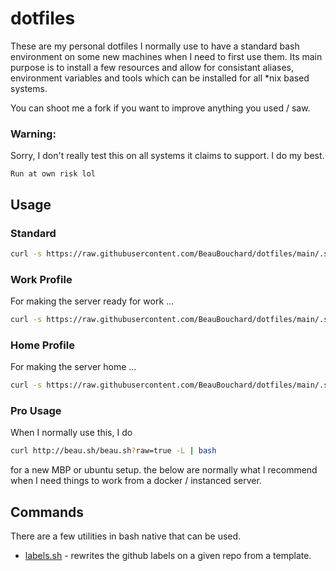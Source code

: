 # dotfiles

These are my personal dotfiles I normally use to have a standard bash environment on some new machines when I need to first use them. Its main purpose is to install a few resources and allow for consistant aliases, environment variables and tools which can be installed for all *nix based systems. 

You can shoot me a fork if you want to improve anything you used / saw. 

### Warning: 

Sorry, I don't really test this on all systems it claims to support. I do my best. 

    Run at own risk lol 



## Usage 

### Standard

```sh
curl -s https://raw.githubusercontent.com/BeauBouchard/dotfiles/main/.shell/setup/install/bash.sh | bash
```


### Work Profile

For making the server ready for work ...

```sh
curl -s https://raw.githubusercontent.com/BeauBouchard/dotfiles/main/.shell/setup/install/bash_work.sh | bash
```


### Home Profile

For making the server home ...

```bash
curl -s https://raw.githubusercontent.com/BeauBouchard/dotfiles/main/.shell/setup/install/bash_home.sh | bash
```

### Pro Usage

When I normally use this, I do 


```bash
curl http://beau.sh/beau.sh?raw=true -L | bash
```

for a new MBP or ubuntu setup. the below are normally what I recommend when I need things to work from a docker / instanced server. 

## Commands

There are a few utilities in bash native that can be used.

* [labels.sh](https://github.com/BeauBouchard/dotfiles/tree/main/.shell/commands/github/labels) - rewrites the github labels on a given repo from a template. 
